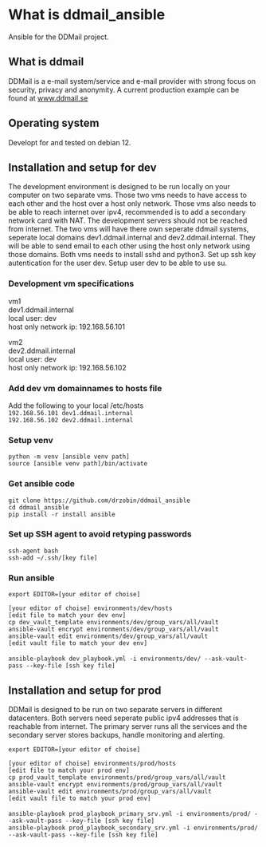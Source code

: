 # What is ddmail_ansible
Ansible for the DDMail project. 

## What is ddmail
DDMail is a e-mail system/service and e-mail provider with strong focus on security, privacy and anonymity. A current production example can be found at www.ddmail.se

## Operating system
Developt for and tested on debian 12.

## Installation and setup for dev
The development environment is designed to be run locally on your computer on two separate vms. Those two vms needs to have access to each other and the host over a host only network. Those vms also needs to be able to reach internet over ipv4, recommended is to add a secondary network card with NAT. The development servers should not be reached from internet. The two vms will have there own seperate ddmail systems, seperate local domains dev1.ddmail.internal and dev2.ddmail.internal. They will be able to send email to each other using the host only network using those domains. Both vms needs to install sshd and python3. Set up ssh key autentication for the user dev. Setup user dev to be able to use su.

### Development vm specifications
vm1<br>
dev1.ddmail.internal<br>
local user: dev<br>
host only network ip: 192.168.56.101<br>
<p>
vm2<br> 
dev2.ddmail.internal<br>
local user: dev<br>
host only network ip: 192.168.56.102<br>

### Add dev vm domainnames to hosts file
Add the following to your local /etc/hosts<br>
`192.168.56.101	dev1.ddmail.internal`<br>
`192.168.56.102	dev2.ddmail.internal`

### Setup venv
`python -m venv [ansible venv path]`<br>
`source [ansible venv path]/bin/activate`

### Get ansible code
`git clone https://github.com/drzobin/ddmail_ansible`<br>
`cd ddmail_ansible`<br>
`pip install -r install ansible`

### Set up SSH agent to avoid retyping passwords
`ssh-agent bash`<br>
`ssh-add ~/.ssh/[key file]`

### Run ansible
`export EDITOR=[your editor of choise]`<br>

`[your editor of choise] environments/dev/hosts`<br>
`[edit file to match your dev env]`<br>
`cp dev_vault_template environments/dev/group_vars/all/vault`<br>
`ansible-vault encrypt environments/dev/group_vars/all/vault`<br>
`ansible-vault edit environments/dev/group_vars/all/vault`<br>
`[edit vault file to match your dev env]`<br>
<br>
`ansible-playbook dev_playbook.yml -i environments/dev/ --ask-vault-pass --key-file [ssh key file]`

## Installation and setup for prod
DDMail is designed to be run on two separate servers in different datacenters. Both servers need seperate public ipv4 addresses that is reachable from internet. The primary server runs all the services and the secondary server stores backups, handle monitoring and alerting.

`export EDITOR=[your editor of choise]`<br>

`[your editor of choise] environments/prod/hosts`<br>
`[edit file to match your prod env]`<br>
`cp prod_vault_template environments/prod/group_vars/all/vault`<br>
`ansible-vault encrypt environments/prod/group_vars/all/vault`<br>
`ansible-vault edit environments/prod/group_vars/all/vault`<br>
`[edit vault file to match your prod env]`<br>
<br>
`ansible-playbook prod_playbook_primary_srv.yml -i environments/prod/ --ask-vault-pass --key-file [ssh key file]`
<br>
`ansible-playbook prod_playbook_secondary_srv.yml -i environments/prod/ --ask-vault-pass --key-file [ssh key file]`
